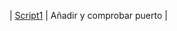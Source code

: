 |  [Script1](https://drive.google.com/drive/folders/1H6d1Cgg2etQErj__RDuMplmorcyhuIrf)  | Añadir y comprobar puerto  |
